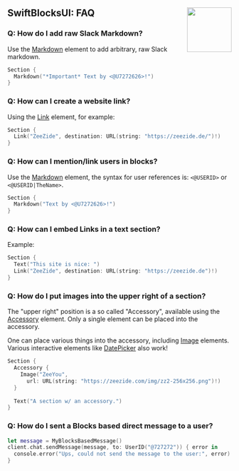 <h2>SwiftBlocksUI: FAQ
  <img src="https://zeezide.com/img/blocksui/SwiftBlocksUIIcon256.png"
       align="right" width="100" height="100" />
</h2>

### Q: How do I add raw Slack Markdown?

Use the [Markdown](Blocks/Elements/Markdown.md) element to add arbitrary,
raw Slack markdown.

```swift
Section {
  Markdown("*Important* Text by <@U7272626>!")
}
```

### Q: How can I create a website link?

Using the [Link](Blocks/Elements/Link.md) element, for example:

```swift
Section {
  Link("ZeeZide", destination: URL(string: "https://zeezide.de/")!)
}
```

### Q: How can I mention/link users in blocks?

Use the [Markdown](Blocks/Elements/Markdown.md) element, the
syntax for user references is: `<@USERID>` or `<@USERID|TheName>`.

```swift
Section {
  Markdown("Text by <@U7272626>!")
}
```

### Q: How can I embed Links in a text section?

Example:

```swift
Section {
  Text("This site is nice: ")
  Link("ZeeZide", destination: URL(string: "https://zeezide.de")!)
}
```

### Q: How do I put images into the upper right of a section?

The "upper right" position is a so called "Accessory", available using the 
[Accessory](Blocks/Elements/Accessory.md) element.
Only a single element can be placed into the accessory.

One can place various things into the accessory,
including [Image](Blocks/Elements/Image.md) elements.
Various interactive elements like [DatePicker](Blocks/Elements/DatePicker.md)
also work!

```swift
Section {
  Accessory {
    Image("ZeeYou", 
      url: URL(string: "https://zeezide.com/img/zz2-256x256.png")!)
  }
  
  Text("A section w/ an accessory.")
}
```

### Q: How do I sent a Blocks based direct message to a user?

```swift
let message = MyBlocksBasedMessage()
client.chat.sendMessage(message, to: UserID("@727272")) { error in
  console.error("Ups, could not send the message to the user:", error)
}
```
